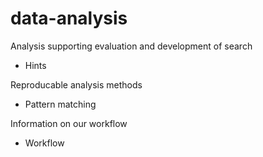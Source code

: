 # data-analysis

Analysis supporting evaluation and development of search
* Hints

Reproducable analysis methods
* Pattern matching

Information on our workflow
* Workflow

